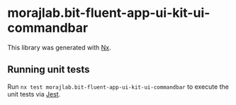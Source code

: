 # morajlab.bit-fluent-app-ui-kit-ui-commandbar

This library was generated with [Nx](https://nx.dev).

## Running unit tests

Run `nx test morajlab.bit-fluent-app-ui-kit-ui-commandbar` to execute the unit tests via [Jest](https://jestjs.io).
